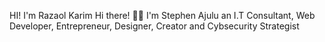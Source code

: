 HI! I'm Razaol Karim
Hi there! 👋🤓
I'm Stephen Ajulu
an I.T Consultant, Web Developer,
Entrepreneur, Designer,
Creator and Cybsecurity Strategist
